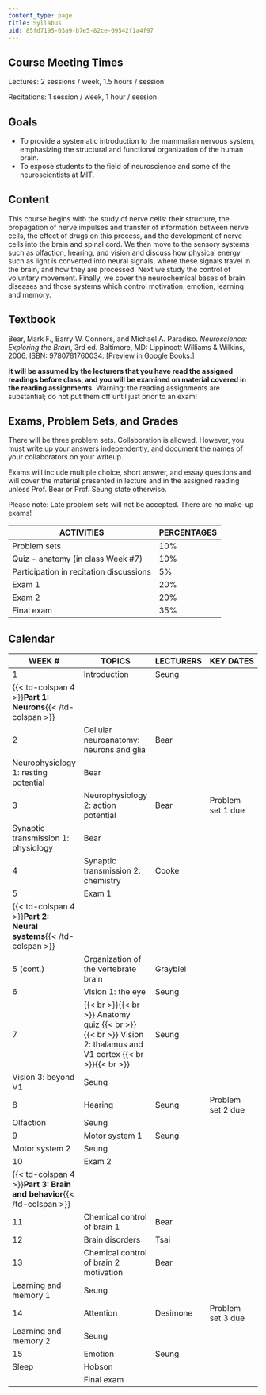 ```yaml
---
content_type: page
title: Syllabus
uid: 85fd7195-03a9-b7e5-82ce-09542f1a4f97
---
```


Course Meeting Times
--------------------

Lectures: 2 sessions / week, 1.5 hours / session

Recitations: 1 session / week, 1 hour / session

Goals
-----

*   To provide a systematic introduction to the mammalian nervous system, emphasizing the structural and functional organization of the human brain.
*   To expose students to the field of neuroscience and some of the neuroscientists at MIT.

Content
-------

This course begins with the study of nerve cells: their structure, the propagation of nerve impulses and transfer of information between nerve cells, the effect of drugs on this process, and the development of nerve cells into the brain and spinal cord. We then move to the sensory systems such as olfaction, hearing, and vision and discuss how physical energy such as light is converted into neural signals, where these signals travel in the brain, and how they are processed. Next we study the control of voluntary movement. Finally, we cover the neurochemical bases of brain diseases and those systems which control motivation, emotion, learning and memory.

Textbook
--------

Bear, Mark F., Barry W. Connors, and Michael A. Paradiso. _Neuroscience: Exploring the Brain_, 3rd ed. Baltimore, MD: Lippincott Williams & Wilkins, 2006. ISBN: 9780781760034. \[[Preview](http://books.google.com/books?id=75NgwLzueikC&pg=PAfrontcover) in Google Books.\]

**It will be assumed by the lecturers that you have read the assigned readings before class, and you will be examined on material covered in the reading assignments.** Warning: the reading assignments are substantial; do not put them off until just prior to an exam!

Exams, Problem Sets, and Grades
-------------------------------

There will be three problem sets. Collaboration is allowed. However, you must write up your answers independently, and document the names of your collaborators on your writeup.

Exams will include multiple choice, short answer, and essay questions and will cover the material presented in lecture and in the assigned reading unless Prof. Bear or Prof. Seung state otherwise.

Please note: Late problem sets will not be accepted. There are no make-up exams!

| ACTIVITIES | PERCENTAGES |
| --- | --- |
| Problem sets | 10% |
| Quiz - anatomy (in class Week #7) | 10% |
| Participation in recitation discussions | 5% |
| Exam 1 | 20% |
| Exam 2 | 20% |
| Final exam | 35% 

Calendar
--------

| WEEK # | TOPICS | LECTURERS | KEY DATES |
| --- | --- | --- | --- |
| 1 | Introduction | Seung | &nbsp; |
| {{< td-colspan 4 >}}**Part 1: Neurons**{{< /td-colspan >}} ||||
| 2 | Cellular neuroanatomy: neurons and glia | Bear | &nbsp; |
| Neurophysiology 1: resting potential | Bear | &nbsp; |
| 3 | Neurophysiology 2: action potential | Bear | Problem set 1 due |
| Synaptic transmission 1: physiology | Bear |
| 4 | Synaptic transmission 2: chemistry | Cooke | &nbsp; |
| 5 | Exam 1 | &nbsp; |
| {{< td-colspan 4 >}}**Part 2: Neural systems**{{< /td-colspan >}} ||||
| 5 (cont.) | Organization of the vertebrate brain | Graybiel | &nbsp; |
| 6 | Vision 1: the eye | Seung | &nbsp; |
| 7 |  {{< br >}}{{< br >}} Anatomy quiz {{< br >}}{{< br >}} Vision 2: thalamus and V1 cortex {{< br >}}{{< br >}}  | Seung | &nbsp; |
| Vision 3: beyond V1 | Seung | &nbsp; |
| 8 | Hearing | Seung | Problem set 2 due |
| Olfaction | Seung |
| 9 | Motor system 1 | Seung | &nbsp; |
| Motor system 2 | Seung | &nbsp; |
| 10 | Exam 2 | &nbsp; |
| {{< td-colspan 4 >}}**Part 3: Brain and behavior**{{< /td-colspan >}} ||||
| 11 | Chemical control of brain 1 | Bear | &nbsp; |
| 12 | Brain disorders | Tsai | &nbsp; |
| 13 | Chemical control of brain 2 motivation | Bear | &nbsp; |
| Learning and memory 1 | Seung | &nbsp; |
| 14 | Attention | Desimone | Problem set 3 due |
| Learning and memory 2 | Seung |
| 15 | Emotion | Seung | &nbsp; |
| Sleep | Hobson | &nbsp; |
| &nbsp; | Final exam | &nbsp; |